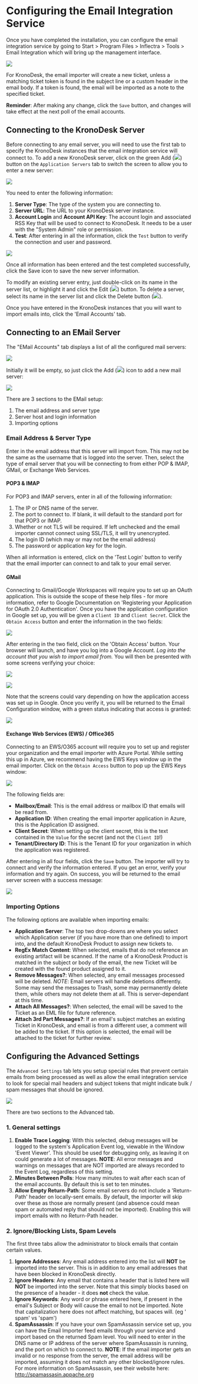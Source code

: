 # Configuring the Email Integration Service
Once you have completed the installation, you can configure the email integration service by going to Start > Program Files > Inflectra > Tools > Email Integration which will bring up the management interface.

![](img/configure_12.png)

For KronoDesk, the email importer will create a new ticket, unless a matching ticket token is found in the subject line or a custom header in the email body. If a token is found, the email will be imported as a note to the specified ticket.

**Reminder**: After making any change, click the `Save` button, and changes will take effect at the next poll of the email accounts.

## Connecting to the KronoDesk Server
Before connecting to any email server, you will need to use the first tab to specify the KronoDesk instances that the email integration service will connect to. To add a new KronoDesk server, click on the green Add (![](img/ico_add.png)) button on the `Application Servers` tab to switch the screen to allow you to enter a new server:

![](img/configure_1.png)

You need to enter the following information:

1. **Server Type**: The type of the system you are connecting to.
2. **Server URL**: The URL to your KronoDesk server instance.
3. **Account Login** and **Account API Key**: The account login and associated RSS Key that will be used to connect to KronoDesk. It needs to be a user with the "System Admin" role or permission. 
4. **Test**: After entering in all the information, click the `Test` button to verify the connection and user and password.

![](img/configure_2.png)

Once all information has been entered and the test completed successfully, click the Save icon to save the new server information.

To modify an existing server entry, just double-click on its name in the server list, or highlight it and click the Edit (![](img/ico_edit.png)) button. To delete a server, select its name in the server list and click the Delete button (![](img/ico_delete.png)).

Once you have entered in the KronoDesk instances that you will want to import emails into, click the 'Email Accounts' tab.

## Connecting to an EMail Server

The "EMail Accounts" tab displays a list of all the configured mail servers:

![](img/configure_3.png)

Initially it will be empty, so just click the Add (![](img/ico_add.png)) icon to add a new mail server:

![](img/configure_4.png)

There are 3 sections to the EMail setup:

1. The email address and server type
1. Server host and login information
1. Importing options

### Email Address & Server Type
Enter in the email address that this server will import from. This may not be the same as the username that is logged into the server. Then, select the type of email server that you will be connecting to from either POP & IMAP, GMail, or Exchange Web Services.

#### POP3 & IMAP
For POP3 and IMAP servers, enter in all of the following information:

1. The IP or DNS name of the server.
1. The port to connect to. If blank, it will default to the standard port for that POP3 or IMAP.
1. Whether or not TLS will be required. If left unchecked and the email importer cannot connect using SSL/TLS, it will try unencrypted.
1. The login ID (which may or may not be the email address)
1. The password or application key for the login.

When all information is entered, click on the 'Test Login' button to verify that the email importer can connect to and talk to your email server.

#### GMail
Connecting to Gmail/Google Workspaces will require you to set up an OAuth application. This is outside the scope of these help files - for more information, refer to Google Documentation on 'Registering your Application for OAuth 2.0 Authentication'. Once you have the application configuration in Google set up, you will be given a `Client ID` and `Client Secret`. Click the `Obtain Access` button and enter the information in the two fields:

![](img/configure_5.png)

After entering in the two field, click on the 'Obtain Access' button. Your browser will launch, and have you log into a Google Account. _Log into the account that you wish to import email from._ You will then be presented with some screens verifying your choice:

![](img/configure_6.png)

![](img/configure_7.png)

Note that the screens could vary depending on how the application access was set up in Google. Once you verify it, you will be returned to the Email Configuration window, with a green status indicating that access is granted:

![](img/configure_8.png)

#### Exchange Web Services (EWS) / Office365
Connecting to an EWS/O365 account will require you to set up and register your organization and the email importer with Azure Portal. While setting this up in Azure, we recommend having the EWS Keys window up in the email importer. Click on the `Obtain Access` button to pop up the EWS Keys window:

![](img/configure_9.png)

The following fields are:
* **Mailbox/Email**: This is the email address or mailbox ID that emails will be read from.
* **Application ID**: When creating the email importer application in Azure, this is the Application ID assigned.
* **Client Secret**: When setting up the client secret, this is the text contained in the `Value` for the secret (and not the `Client ID`!)
* **Tenant/Directory ID**: This is the Tenant ID for your organization in which the application was registered.

After entering in all four fields, click the `Save` button. The importer will try to connect and verify the information entered. If you get an error, verify your information and try again. On success, you will be returned to the email server screen with a success message:

![](img/configure_10.png)

### Importing Options
The following options are available when importing emails:

* **Application Server**: The top two drop-downs are where you select which Application server (if you have more than one defined) to import into, and the default KronoDesk Product to assign new tickets to.
* **RegEx Match Content**: When selected, emails that do not reference an existing artifact will be scanned. If the name of a KronoDesk Product is matched in the subject or body of the email, the new Ticket will be created with the found product assigned to it. 
* **Remove Messages?**: When selected, any email messages processed will be deleted. *NOTE*: Email servers will handle deletions differently. Some may send the messages to Trash, some may permanently delete them, while others may not delete them at all. This is server-dependant at this time.
* **Attach All Messages?**: When selected, the email will be saved to the Ticket as an EML file for future reference.
* **Attach 3rd Part Messages?**: If an email's subject matches an existing Ticket in KronoDesk, and email is from a different user, a comment will be added to the ticket. If this option is selected, the email will be attached to the ticket for further review.


## Configuring the Advanced Settings
The `Advanced Settings` tab lets you setup special rules that prevent certain emails from being processed as well as allow the email integration service to look for special mail headers and subject tokens that might indicate bulk / spam messages that should be ignored.

![](img/configure_11.png)

There are two sections to the Advanced tab.

### 1. General settings
1. **Enable Trace Logging**: With this selected, debug messages will be logged to the system's Application Event log, viewable in the Window 'Event Viewer'. This should be used for debugging only, as leaving it on could generate a lot of messages. **NOTE**: All error messages and warnings on messages that are NOT imported are always recorded to the Event Log, regardless of this setting.
1. **Minutes Between Polls**: How many minutes to wait after each scan of the email accounts. By default this is set to ten minutes.
1. **Allow Empty Return-Path**: Some email servers do not include a 'Return-Path' header on locally-sent emails. By default, the importer will skip over these as those are normally present (and absence could mean spam or automated reply that should not be imported). Enabling this will import emails with no Return-Path header.

### 2. Ignore/Blocking Lists, Spam Levels
The first three tabs allow the administrator to block emails that contain certain values.

1. **Ignore Addresses**: Any email address entered into the list will **NOT** be imported into the server. This is in addition to any email addresses that have been blocked in KronoDesk directly.
1. **Ignore Headers**: Any email that contains a header that is listed here will **NOT** be imported into the server. Note that this simply blocks based on the presence of a header - it does **not** check the value.
1. **Ignore Keywords**: Any word or phrase entered here, if present in the email's Subject or Body will cause the email to not be imported. Note that capitalization here does not affect matching, but spaces will. (eg ' spam' vs 'spam')
1. **SpamAssassin**: If you have your own SpamAssassin service set up, you can have the Email Importer feed emails through your service and import based on the returned Spam level. You will need to enter in the DNS name or IP address of the server where SpamAssassin is running, and the port on which to connect to. **NOTE**: If the email importer gets an invalid or no response from the server, the email address will be imported, assuming it does not match any other blocked/ignore rules. For more information on SpamAssassin, see their website here: http://spamassasin.appache.org

